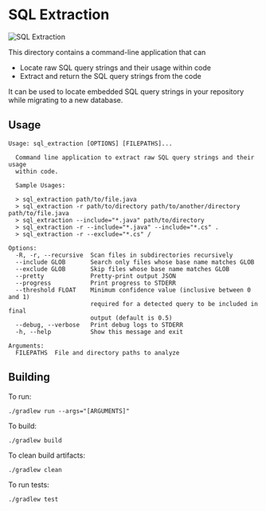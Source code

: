 # SQL Extraction

![SQL Extraction](https://github.com/GoogleCloudPlatform/bigquery-utils/workflows/SQL%20Extraction/badge.svg)

This directory contains a command-line application that can
- Locate raw SQL query strings and their usage within code
- Extract and return the SQL query strings from the code

It can be used to locate embedded SQL query strings in your repository while migrating to a new database.

## Usage

```
Usage: sql_extraction [OPTIONS] [FILEPATHS]...

  Command line application to extract raw SQL query strings and their usage
  within code.

  Sample Usages:

  > sql_extraction path/to/file.java
  > sql_extraction -r path/to/directory path/to/another/directory path/to/file.java
  > sql_extraction --include="*.java" path/to/directory
  > sql_extraction -r --include="*.java" --include="*.cs" .
  > sql_extraction -r --exclude="*.cs" /

Options:
  -R, -r, --recursive  Scan files in subdirectories recursively
  --include GLOB       Search only files whose base name matches GLOB
  --exclude GLOB       Skip files whose base name matches GLOB
  --pretty             Pretty-print output JSON
  --progress           Print progress to STDERR
  --threshold FLOAT    Minimum confidence value (inclusive between 0 and 1)
                       required for a detected query to be included in final
                       output (default is 0.5)
  --debug, --verbose   Print debug logs to STDERR
  -h, --help           Show this message and exit

Arguments:
  FILEPATHS  File and directory paths to analyze
```

## Building

To run:
```
./gradlew run --args="[ARGUMENTS]"
```

To build:
```
./gradlew build
```

To clean build artifacts:
```
./gradlew clean
```

To run tests:
```
./gradlew test
```
